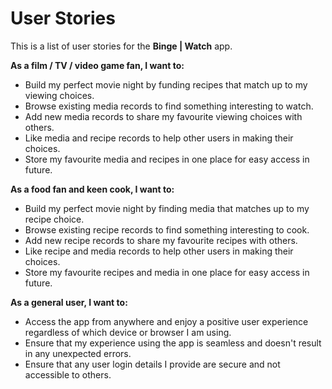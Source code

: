 # User Stories
This is a list of user stories for the **Binge | Watch** app.

**As a film / TV / video game fan, I want to:**
- Build my perfect movie night by funding recipes that match up to my viewing choices.
- Browse existing media records to find something interesting to watch.
- Add new media records to share my favourite viewing choices with others.
- Like media and recipe records to help other users in making their choices.
- Store my favourite media and recipes in one place for easy access in future.

**As a food fan and keen cook, I want to:**
- Build my perfect movie night by finding media that matches up to my recipe choice.
- Browse existing recipe records to find something interesting to cook.
- Add new recipe records to share my favourite recipes with others.
- Like recipe and media records to help other users in making their choices.
- Store my favourite recipes and media in one place for easy access in future.

**As a general user, I want to:**
- Access the app from anywhere and enjoy a positive user experience regardless of which device or browser I am using.
- Ensure that my experience using the app is seamless and doesn't result in any unexpected errors.
- Ensure that any user login details I provide are secure and not accessible to others.